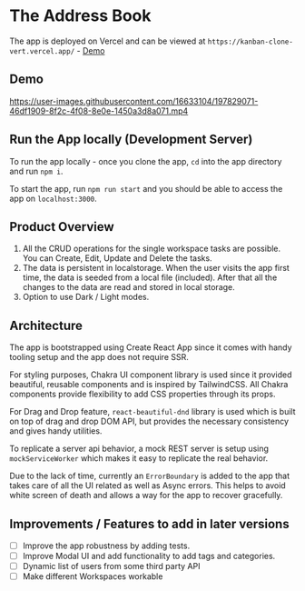 # The Address Book

The app is deployed on Vercel and can be viewed at `https://kanban-clone-vert.vercel.app/` - [Demo](https://kanban-clone-vert.vercel.app/)

## Demo

https://user-images.githubusercontent.com/16633104/197829071-46df1909-8f2c-4f08-8e0e-1450a3d8a071.mp4


## Run the App locally (Development Server)

To run the app locally - once you clone the app, `cd` into the app directory and run `npm i`.

To start the app, run `npm run start` and you should be able to access the app on `localhost:3000`.

## Product Overview

1. All the CRUD operations for the single workspace tasks are possible. You can Create, Edit, Update and Delete the tasks.
2. The data is persistent in localstorage. When the user visits the app first time, the data is seeded from a local file (included). After that all the changes to the data are read and stored in local storage.
3. Option to use Dark / Light modes.

## Architecture

The app is bootstrapped using Create React App since it comes with handy tooling setup and the app does not require SSR.

For styling purposes, Chakra UI component library is used since it provided beautiful, reusable components and is inspired by TailwindCSS. All Chakra components provide flexibility to add CSS properties through its props.

For Drag and Drop feature, `react-beautiful-dnd` library is used which is built on top of drag and drop DOM API, but provides the necessary consistency and gives handy utilities.

To replicate a server api behavior, a mock REST server is setup using `mockServiceWorker` which makes it easy to replicate the real behavior.

Due to the lack of time, currently an `ErrorBoundary` is added to the app that takes care of all the UI related as well as Async errors. This helps to avoid white screen of death and allows a way for the app to recover gracefully.

## Improvements / Features to add in later versions

- [ ] Improve the app robustness by adding tests.
- [ ] Improve Modal UI and add functionality to add tags and categories.
- [ ] Dynamic list of users from some third party API
- [ ] Make different Workspaces workable
